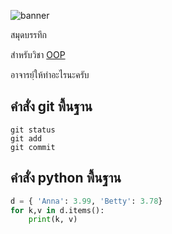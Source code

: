![banner](./banner.jpg)
 
 สมุดบรรทึก

สำหรับวิชา [OOP](www.google.com)

อาจารย์ฺให้ทำอะไรนะครับ

## คำสั่ง git พื้นฐาน

```
git status
git add
git commit
```

## คำสั่ง python พื้นฐาน
```python
d = { 'Anna': 3.99, 'Betty': 3.78}
for k,v in d.items():
    print(k, v)
```
